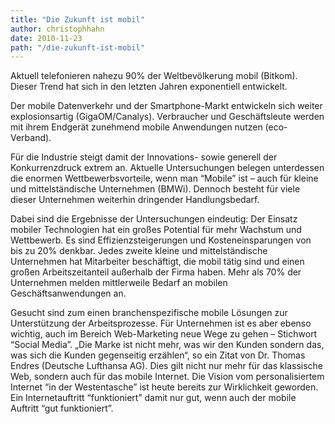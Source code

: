 ```yaml
---
title: "Die Zukunft ist mobil"
author: christophhahn
date: 2010-11-23
path: "/die-zukunft-ist-mobil"
---
```


Aktuell telefonieren nahezu 90% der Weltbevölkerung mobil (Bitkom). Dieser Trend hat sich in den letzten Jahren exponentiell entwickelt.

Der mobile Datenverkehr und der Smartphone-Markt entwickeln sich weiter explosionsartig (GigaOM/Canalys). Verbraucher und Geschäftsleute werden mit ihrem Endgerät zunehmend mobile Anwendungen nutzen (eco-Verband).

Für die Industrie steigt damit der Innovations- sowie generell der Konkurrenzdruck extrem an. Aktuelle Untersuchungen belegen unterdessen die enormen Wettbewerbsvorteile, wenn man “Mobile” ist – auch für kleine und mittelständische Unternehmen (BMWi). Dennoch besteht für viele dieser Unternehmen weiterhin dringender Handlungsbedarf.

Dabei sind die Ergebnisse der Untersuchungen eindeutig: Der Einsatz mobiler Technologien hat ein großes Potential für mehr Wachstum und Wettbewerb. Es sind Effizienzsteigerungen und Kosteneinsparungen von bis zu 20% denkbar. Jedes zweite kleine und mittelständische Unternehmen hat Mitarbeiter beschäftigt, die mobil tätig sind und einen großen Arbeitszeitanteil außerhalb der Firma haben. Mehr als 70% der Unternehmen melden mittlerweile Bedarf an mobilen Geschäftsanwendungen an.

Gesucht sind zum einen branchenspezifische mobile Lösungen zur Unterstützung der Arbeitsprozesse. Für Unternehmen ist es aber ebenso wichtig, auch im Bereich Web-Marketing neue Wege zu gehen – Stichwort “Social Media”. „Die Marke ist nicht mehr, was wir den Kunden sondern das, was sich die Kunden gegenseitig erzählen“, so ein Zitat von Dr. Thomas Endres (Deutsche Lufthansa AG). Dies gilt nicht nur mehr für das klassische Web, sondern auch für das mobile Internet. Die Vision vom personalisiertem Internet “in der Westentasche” ist heute bereits zur Wirklichkeit geworden. Ein Internetauftritt “funktioniert” damit nur gut, wenn auch der mobile Auftritt “gut funktioniert”.
